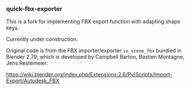 ### quick-fbx-exporter

This is a fork for implementing FBX export function with adapting shape keys.

Currently under construction.

Original code is from the FBX importer/exporter `io_scene_fbx` bundled in Blender 2.79, which is developed by Campbell Barton, Bastien Montagne, Jens Restemeier:

https://wiki.blender.org/index.php/Extensions:2.6/Py/Scripts/Import-Export/Autodesk_FBX